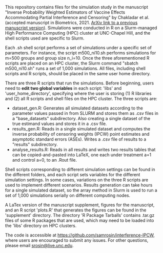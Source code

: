 This repository contains files for the simulation study in the manuscript "Inverse Probability Weighted Estimators of Vaccine Effects Accommodating Partial Interference and Censoring" by Chakladar et al. (accepted manuscript in Biometrics, 2021. [ArXiv link to a previous manuscript version](https://arxiv.org/abs/1910.03536)). Simulations were conducted in R on a Slurm-managed High Performance Computing (HPC) cluster at UNC-Chapel Hill, and the shell scripts used are specific to Slurm.

Each .sh shell script performs a set of simulations under a specific set of parameters. For instance, the script m500\_ni10.sh performs simulations for m=500 groups and group size n\_i=10. Once the three aforementioned R scripts are placed on an HPC cluster, the Slurm command "sbatch m500_ni10.sh" runs a set of 1,000 simulations. All files, including shell scripts and R scripts, should be placed in the same user home directory. 

There are three R scripts that run the simulations. Before beginning, users need to **edit two global variables** in each script: 'libs' and 'user_home_directory', specifying where the user is storing (1) R libraries and (2) all R scripts and shell files on the HPC cluster. The three scripts are:
* dataset_gen.R: Generates all simulated datasets according to the parameter values passed in from SLURM and stores them as .csv files in a "base_datasets" subdirectory. Also creating a single dataset of the true estimand values and stores it in a .csv file.  
* results_gen.R: Reads in a single simulated dataset and computes the inverse probability of censoring weights (IPCW) point estimates and asymptotic standard errors (ASEs). Writes a .csv file of results to a "results" subdirectory.
* analyse_results.R: Reads in all results and writes two results tables that can be copied-and-pasted into LaTeX, one each under treatment a=1 and control a=0, to an .Rout file. 

Shell scripts corresponding to different simulation settings can be found in the different folders, and each script sets variables for the different simulation settings. In some cases, variations on the three R scripts are used to implement different scenarios. Results generation can take hours for a single simulated dataset, so the array method in Slurm is used to run a set of 1,000 simulations serially on different computing nodes. 

A LaTex version of the manuscript supplement, figures for the manuscript, and an R script 'plots.R' that generates the figures can be found in the 'supplement' directory. The directory 'R Package Tarballs' contains .tar.gz files of some R packages that are used, which may need to be loaded into the 'libs' directory on HPC clusters. 

The code is accessible at https://github.com/samrosin/interference-IPCW, where users are encouraged to submit any issues. For other questions, please email srosin@live.unc.edu. 
